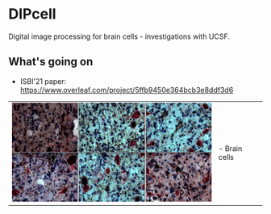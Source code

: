 DIPcell
=======

Digital image processing for brain cells - investigations with UCSF.

What's going on
---------------

-	ISBI'21 paper: https://www.overleaf.com/project/5ffb9450e364bcb3e8ddf3d6

<table border="0">
 <tr>
    <td><img src="https://github.com/dani-lbnl/dipcell/blob/master/ISBI2020/isbi2020_lea.jpg" width="400">
    </td>
    <td>
     <p>
      - Brain cells
      </td>
 </tr>
</table>
